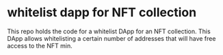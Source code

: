# whitelist dapp for NFT collection
 This repo holds the code for a whitelist DApp for an NFT collection. This DApp allows whitelisting a certain number of addresses that will have free access to the NFT min.
